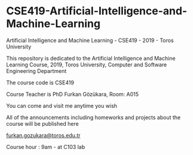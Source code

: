 # CSE419-Artificial-Intelligence-and-Machine-Learning

Artificial Intelligence and Machine Learning - CSE419 - 2019 - Toros University

This repository is dedicated to the Artificial Intelligence and Machine Learning Course, 2019, Toros University, Computer and Software Engineering Department

The course code is CSE419

Course Teacher is PhD Furkan Gözükara, Room: A015

You can come and visit me anytime you wish

All of the announcements including homeworks and projects about the course will be published here

furkan.gozukara@toros.edu.tr

Course hour : 9am - at C103 lab

